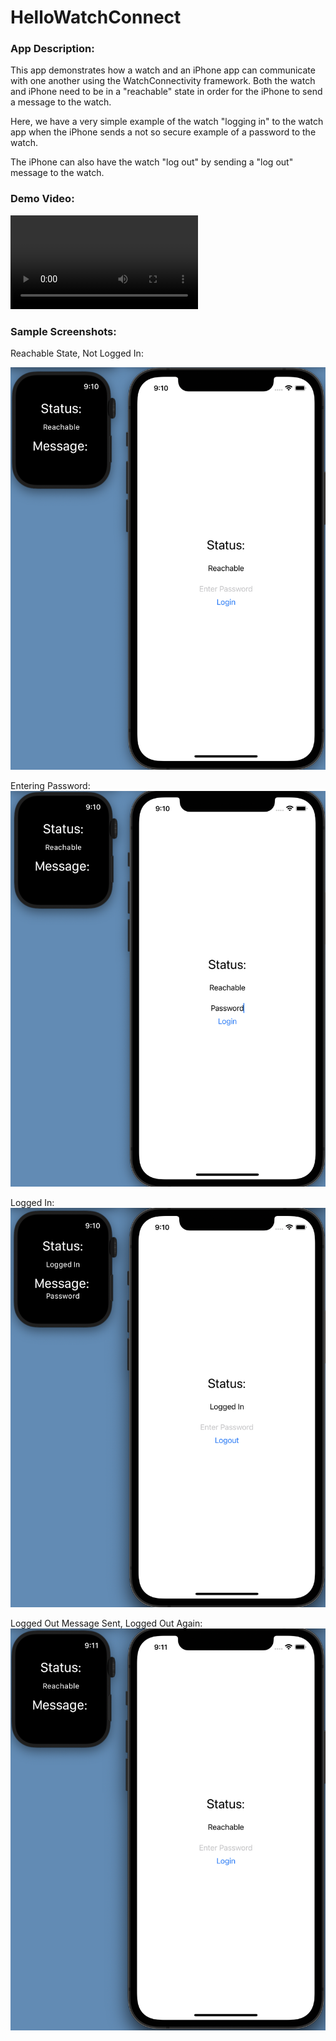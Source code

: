 # HelloWatchConnect

### App Description:
This app demonstrates how a watch and an iPhone app can communicate with one another using the WatchConnectivity framework. Both the watch and iPhone need to be in a "reachable" state in order for the iPhone to send a message to the watch.

Here, we have a very simple example of the watch "logging in" to the watch app when the iPhone sends a not so secure example of a password to the watch.  

The iPhone can also have the watch "log out" by sending a "log out" message to the watch.

### Demo Video:
![Demo Video](/screenshots/WatchDemo.mov)

### Sample Screenshots:
Reachable State, Not Logged In:

![Reachable](/screenshots/LoggedOut.png)

Entering Password:
![Entering Password](/screenshots/EnteringPassword.png)

Logged In:
![Logged In](/screenshots/LoggedIn.png)

Logged Out Message Sent, Logged Out Again:
![Logged Out](/screenshots/LoggedOutAgain.png)
